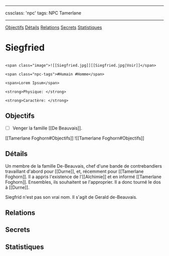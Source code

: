 
---

cssclass: 'npc'
tags: NPC Tamerlane

---
<span class="nav">[Objectifs](#Objectifs) [Détails](#Détails)  [Relations](#Relations) [Secrets](#Secrets) [Statistiques](#Statistiques)</span>

# Siegfried

```ad-desc

<span class="image">![[Siegfried.jpg]][[Siegfried.jpg|Voir]]</span>

<span class="npc-tags">#Humain #Homme</span>

<span>Lorem Ipsum</span>

<strong>Physique: </strong>

<strong>Caractère: </strong>
```

## Objectifs
- [ ] Venger la famille [[De Beauvais]].

<span class="tab">[[Tamerlane Foghorn#Objectifs]]</span>
<span class="embed-section tab">![[Tamerlane Foghorn#Objectifs]]</span>

## Détails
Un membre de la famille De-Beauvais, chef d'une bande de contrebandiers travaillant d'abord pour [[Durne]], et, récemment pour [[Tamerlane Foghorn]]. Il a appris l'existence de l'[[Alchimie]] et en informé [[Tamerlane Foghorn]]. Ensembles, ils souhaitent se l'approprier. Il a donc tourné le dos à [[Durne]].

Siegfrid n'est pas son vrai nom. Il s'agit de Gerald de-Beauvais.

## Relations

## Secrets

## Statistiques